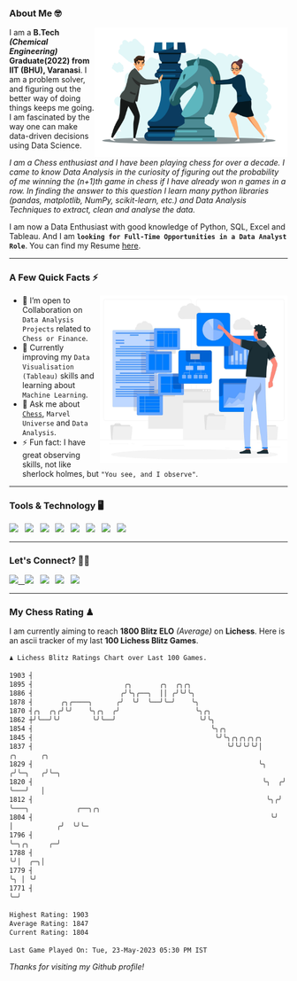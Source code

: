 ### About Me 🤓
<img align="right" alt="Coding" width="350" src="https://github.com/Laxman-Lakhan/Laxman-Lakhan/blob/master/Assets/Chess_Vector.jpg">   

I am a **B.Tech** _**(Chemical Engineering)**_ **Graduate(2022) from IIT (BHU), Varanasi**. I am a problem solver, and figuring out the better way of doing things keeps me going. I am fascinated by the way one can make data-driven decisions using Data Science. 

_I am a Chess enthusiast and I have been playing chess for over a decade. I came to know Data Analysis in the curiosity of figuring out the probability of me winning the (n+1)th game in chess if I have already won n games in a row. In finding the answer to this question I learn many python libraries (pandas, matplotlib, NumPy, scikit-learn, etc.) and Data Analysis Techniques to extract, clean and analyse the data._

I am now a Data Enthusiast with good knowledge of Python, SQL, Excel and Tableau. And I am **`looking for Full-Time Opportunities in a Data Analyst Role`**. You can find my Resume
 [here](https://drive.google.com/file/d/1UIOoogRLj5eGQFQBkuvMmTISZVdl2Ok7/view?usp=sharing).


---

### A Few Quick Facts ⚡️
<img align="right" alt="Coding" width="340" src="https://github.com/Laxman-Lakhan/Laxman-Lakhan/blob/master/Assets/Data_Vector.jpg">   

- 🤝 I’m open to Collaboration on `Data Analysis Projects` related to `Chess or Finance`.
- 📖 Currently improving my `Data Visualisation (Tableau)` skills and learning about `Machine Learning`.
- 💬 Ask me about [`Chess`](https://lichess.org/@/YourKingIsInDanger), `Marvel Universe` and `Data Analysis`.
- ⚡️ Fun fact: I have great observing skills, not like sherlock holmes, but `"You see, and I observe"`.

---
### Tools & Technology 🖥

<img src="https://img.shields.io/badge/Python-white?logo=Python&logoColor=ColorName&style=ShieldStyle" /> &nbsp;
<img src="https://img.shields.io/badge/MySQL-white?logo=MySQL&logoColor=ColorName&style=ShieldStyle" /> &nbsp;
<img src="https://img.shields.io/badge/Tableau-white?logo=Tableau&logoColor=ColorName&style=ShieldStyle" /> &nbsp;
<img src="https://img.shields.io/badge/Excel-white?logo=Microsoft+Excel&logoColor=196F3D&style=ShieldStyle" /> &nbsp;
<img src="https://img.shields.io/badge/Jupyter-white?logo=Jupyter&logoColor=ColorName&style=ShieldStyle" /> &nbsp;
<img src="https://img.shields.io/badge/pandas-white?logo=Pandas&logoColor=000080&style=ShieldStyle" /> &nbsp;
<img src="https://img.shields.io/badge/numpy-white?logo=Numpy&logoColor=85C1E9&style=ShieldStyle" /> &nbsp;
<img src="https://img.shields.io/badge/scikit learn-white?logo=Scikit+Learn&logoColor=ColorName&style=ShieldStyle" /> &nbsp;



---

### Let's Connect? 🫳🏻

<a href="mailto:laxmansingh.lakhan@gmail.com"> <img src="https://img.icons8.com/fluent/48/000000/gmail.png" width="3.5%"/> &nbsp;
[<img src="https://img.icons8.com/color/48/000000/linkedin.png" width="3.5%"/>](https://www.linkedin.com/in/laxman-lakhan/)  &nbsp;
[<img src="https://img.icons8.com/fluent/48/000000/facebook-new.png" width="3.5%"/>](https://www.facebook.com/s.laxmanlakhan/)  &nbsp;
[<img src="https://img.icons8.com/fluent/48/000000/instagram-new.png" width="3.5%"/>](https://www.instagram.com/laxman.lakhan/)  &nbsp;
[<img src="https://img.icons8.com/color/48/000000/twitter.png" width="3.5%"/>](https://twitter.com/laxman__lakhan)  &nbsp;

 ---
  
### My Chess Rating ♟
  
I am currently aiming to reach **1800 Blitz ELO** *(Average)* on **Lichess**. Here is an ascii tracker of my last **100 Lichess Blitz Games**.

  ```
  ♟︎ 𝙻𝚒𝚌𝚑𝚎𝚜𝚜 𝙱𝚕𝚒𝚝𝚣 𝚁𝚊𝚝𝚒𝚗𝚐𝚜 𝙲𝚑𝚊𝚛𝚝 𝚘𝚟𝚎𝚛 𝙻𝚊𝚜𝚝 𝟷00 𝙶𝚊𝚖𝚎𝚜.
  
1903 ┤
1895 ┤                       ╭╮       ╭╮  ╭╮╭╮
1886 ┤                      ╭╯╰╮╭──╮  ││ ╭╯╰╯╰╮
1878 ┤       ╭╮╭────╮      ╭╯  ╰╯  ╰──╯╰─╯    ╰╮
1870 ┤╭╮  ╭╮╭╯╰╯    ╰╮╭╮  ╭╯                   ╰╮╭╮
1862 ┼╯╰──╯╰╯        ╰╯╰──╯                     ╰╯╰╮
1854 ┤                                             ╰╮╭╮
1845 ┤                                              ╰╯╰╮╭╮╭╮╭╮╭╮
1837 ┤                                                 ╰╯╰╯╰╯╰╯│      ╭╮      ╭╮
1829 ┤                                                         ╰╮    ╭╯╰─╮   ╭╯╰─╮
1820 ┤                                                          ╰╮  ╭╯   ╰───╯   │
1812 ┤                                                           ╰╮╭╯            ╰───╮            ╭──╮╭╮
1804 ┤                                                            ╰╯                 │           ╭╯  ╰╯╰─
1796 ┤                                                                               ╰─╮╭╮     ╭─╯
1788 ┤                                                                                 ╰╯│  ╭─╮│
1779 ┤                                                                                   ╰╮ │ ╰╯
1771 ┤                                                                                    ╰─╯ 

Highest Rating: 1903
Average Rating: 1847
Current Rating: 1804 

Last Game Played On: Tue, 23-May-2023 05:30 PM IST
  ```
  
  
*Thanks for visiting my Github profile!*

